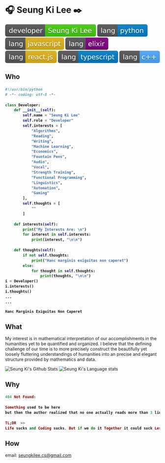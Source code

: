 # :headphones: Seung Ki Lee :black_nib:
![me](./assets/developer-SeungKiLee-brightgreen.svg)
![python](./assets/lang-python-blue.svg)
![javascript](./assets/lang-javascript-yellow.svg)
![elixir](./assets/lang-elixir-purple.svg)
![react.js](./assets/lang-react.js-yellow.svg)
![typescript](./assets/lang-typescript-blue.svg)
![c++](./assets/lang-cpp.svg)


## Who

<h4>

```python
#!/usr/bin/python
# -*- coding: utf-8 -*-

class Developer:
    def __init__(self):
        self.name = "Seung Ki Lee"
        self.role = "Developer"
        self.interests = [
            "Algorithms",
            "Reading",
            "Writing",
            "Machine Learning",
            "Economics",
            "Fountain Pens",
            "Audio",
            "Vocal",
            "Strength Training",
            "Functional Programming",
            "Linguistics",
            "Automation",
            "Gaming"
        ],
        self.thoughts = [
            ""
        ]
        
    def interests(self):
        print("My Interests Are: \n") 
        for interest in self.interests:
            print(interest, "\n\n")
    
    def thoughts(self):
        if not self.thoughts:
            print("Hanc marginis exiguitas non caperet")
        else:
            for thought in self.thoughts:
                print(thoughts, "\n\n")
i = Developer()
i.interests()
i.thoughts()
...
...
```

```python
Hanc Marginis Exiguitas Non Caperet
```

</h4>


## What
My interest is in mathematical interpretation of our accomplishments in the humanities yet to be quantified and organized. I believe that the defining challenge of our time is to more precisely construct the beautifully yet loosely fluttering understandings of humanities into an precise and elegant structure provided by mathematics and data.

![Seung Ki's Github Stats](https://github-readme-stats.vercel.app/api?username=seungkilee-cs&layout=compact&theme=material-palenight)
![Seung Ki's Language stats](https://github-readme-stats.anuraghazra1.vercel.app/api/top-langs/?username=seungkilee-cs&layout=compact&theme=material-palenight)


## Why
<h4>

```elixir
404 Not Found:

Something used to be here
but then the author realized that no one actually reads more than 3 lines of text anymore.

TL;DR  >>  
Life sucks and Coding sucks. But if we do it Together it could suck Less.

```
</h4>

## How
email: [seungkilee.cs@gmail.com](mailto:seungkilee.cs@gmail.com)

<!--
**seungkilee-cs/seungkilee-cs** is a ✨ _special_ ✨ repository because its `README.md` (this file) appears on your GitHub profile.

## Latest Developments on VS Code
![Seung Ki's Weekly stats](https://github-readme-stats.vercel.app/api/wakatime?username=seungkileecs)]

Here are some ideas to get you started:

- 🔭 I’m currently working on ...
- 🌱 I’m currently learning ...
- 👯 I’m looking to collaborate on ...
- 🤔 I’m looking for help with ...
- 💬 Ask me about ...
- 📫 How to reach me: ...
- 😄 Pronouns: ...
- ⚡ Fun fact: ...

-->
